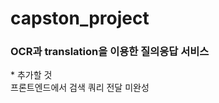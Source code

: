 # capston_project
<h3>OCR과 translation을 이용한 질의응답 서비스</h3>
<p>* 추가할 것<br> 프론트엔드에서 검색 쿼리 전달 미완성<br></p>
